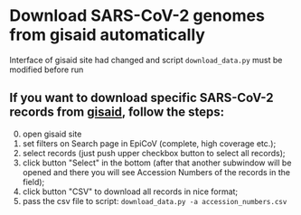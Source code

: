 # Download SARS-CoV-2 genomes from gisaid automatically

Interface of gisaid site had changed and script `download_data.py` must be modified before run

## If you want to download specific SARS-CoV-2 records from [gisaid](https://www.epicov.org), follow the steps:

0. open gisaid site
1. set filters on Search page in EpiCoV (complete, high coverage etc.);
2. select records (just push upper checkbox button to select all records);
3. click button "Select" in the bottom (after that another subwindow will be opened and there you will see Accession Numbers of the records in the field);
4. click button "CSV" to download all records in nice format;
5. pass the csv file to script: `download_data.py -a accession_numbers.csv`
